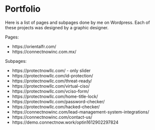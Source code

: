 # Portfolio

Here is a list of pages and subpages done by me on Wordpress. Each of these projects was designed by a graphic designer.

Pages:
<ul>
<li>https://orientalfr.com/</li>
<li>https://connectnowinc.com.mx/</li>
</ul>

Subpages:
<ul>
<li>https://protectnowllc.com/ - only slider</li>
<li>https://protectnowllc.com/id-protection/</li>
<li>https://protectnowllc.com/threat-ready/</li>
<li>https://protectnowllc.com/virtual-ciso/</li>
<li>https://protectnowllc.com/vciso-form/</li>
<li>https://protectnowllc.com/home-title-lock/</li>
<li>https://protectnowllc.com/password-checker/</li>
<li>https://protectnowllc.com/hacked-checker/</li>
<li>https://connectnowinc.com/lead-management-system-integrations/</li>
<li>https://connectnowinc.com/contact-us/</li>
<li>https://demo.connectnow.work/optin1612902297824</li>
</ul>
